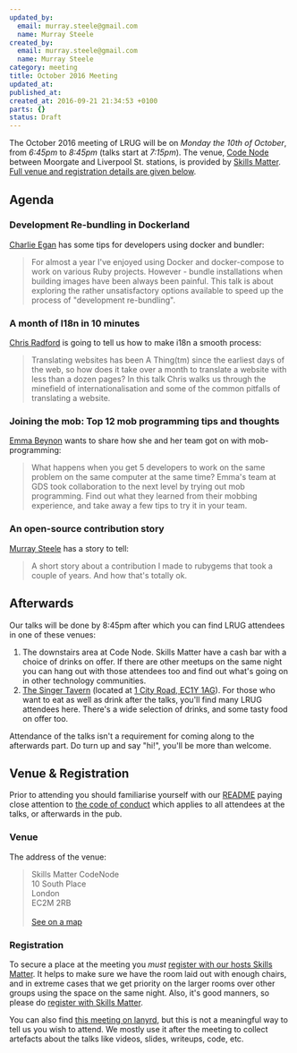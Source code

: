```yaml
---
updated_by:
  email: murray.steele@gmail.com
  name: Murray Steele
created_by:
  email: murray.steele@gmail.com
  name: Murray Steele
category: meeting
title: October 2016 Meeting
updated_at:
published_at:
created_at: 2016-09-21 21:34:53 +0100
parts: {}
status: Draft
---
```


The October 2016 meeting of LRUG will be on *Monday the 10th of October*, from
_6:45pm_ to _8:45pm_ (talks start at _7:15pm_).  The venue, [Code
Node](https://skillsmatter.com/locations/264-skills-matter-codenode) between
Moorgate and Liverpool St. stations, is provided by [Skills
Matter](http://www.skillsmatter.com).  [Full venue and registration details
are given below](#sep16registration).

Agenda
------

### Development Re-bundling in Dockerland

[Charlie Egan](https://twitter.com/charlieegan3) has some tips for developers
using docker and bundler:

> For almost a year I've enjoyed using Docker and docker-compose to work on
> various Ruby projects. However - bundle installations when building images
> have been always been painful. This talk is about exploring the rather
> unsatisfactory options available to speed up the process of "development
> re-bundling".

### A month of I18n in 10 minutes

[Chris Radford](https://twitter.com/chrisradford) is going to tell us how to
make i18n a smooth process:

> Translating websites has been A Thing(tm) since the earliest days of the
> web, so how does it take over a month to translate a website with less
> than a dozen pages? In this talk Chris walks us through the minefield of
> internationalisation and some of the common pitfalls of translating a
> website.

### Joining the mob: Top 12 mob programming tips and thoughts

[Emma Beynon](https://twitter.com/emmabeynon) wants to share how she and
her team got on with mob-programming:

> What happens when you get 5 developers to work on the same problem on the
> same computer at the same time?  Emma's team at GDS took collaboration to
> the next level by trying out mob programming. Find out what they learned
> from their mobbing experience, and take away a few tips to try it in your
> team.

### An open-source contribution story

[Murray Steele](https://twitter.com/hlame) has a story to tell:

> A short story about a contribution I made to rubygems that took a couple
> of years. And how that's totally ok.

Afterwards
----------

Our talks will be done by 8:45pm after which you can find LRUG attendees in one
of these venues:

1. The downstairs area at Code Node.  Skills Matter have a cash bar with a
   choice of drinks on offer.  If there are other meetups on the same night
   you can hang out with those attendees too and find out what's going on in
   other technology communities.
2. [The Singer Tavern](http://singertavern.com/) (located at [1 City Road,
   EC1Y 1AG](https://goo.gl/maps/w9kPu)).  For those who want to eat as well
   as drink after the talks, you'll find many LRUG attendees here.  There's
   a wide selection of drinks, and some tasty food on offer too.

Attendance of the talks isn't a requirement for coming along to the afterwards
part.  Do turn up and say "hi!", you'll be more than welcome.

Venue & Registration <a name="oct16registration">&nbsp;</a>
-----------------------------------------------------------

Prior to attending you should familiarise yourself with our
[README](http://readme.lrug.org/) paying close attention to [the code of
conduct](http://readme.lrug.org/#code-of-conduct) which applies to
all attendees at the talks, or afterwards in the pub.

### Venue

The address of the venue:

> Skills Matter CodeNode<br/>10 South Place<br/>London<br/>EC2M 2RB<br/><br/>[See on a map](https://goo.gl/maps/ONJT4)

### Registration

To secure a place at the meeting you *must* [register with our hosts
Skills Matter](#TBC).  It helps to make sure we have the room laid out
with enough chairs, and in extreme cases that we get priority on the
larger rooms over other groups using the space on the same night.  Also,
it's good manners, so please do [register with Skills
Matter](#TBC).

You can also find [this meeting on lanyrd](http://lanyrd.com/2016/lrug-october/),
but this is not a meaningful way to tell us you wish to attend.  We mostly
use it after the meeting to collect artefacts about the talks like videos,
slides, writeups, code, etc.

